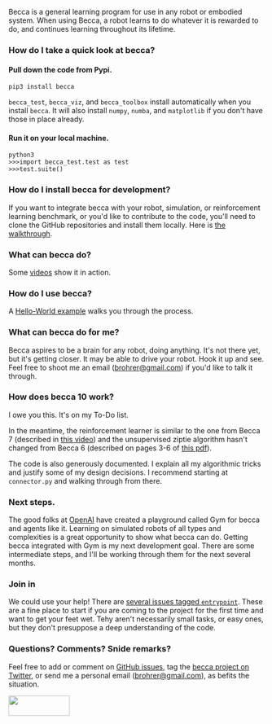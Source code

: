 Becca is a general learning program for use in any robot or embodied system. When using Becca, a robot learns to do whatever it is rewarded to do, and continues learning throughout its lifetime.

### How do I take a quick look at becca?

    
#### Pull down the code from Pypi.

    pip3 install becca

`becca_test`, `becca_viz`, and `becca_toolbox` install automatically when you install `becca`. It will also install `numpy`, `numba`, and `matplotlib` if you don't have those in place already.

#### Run it on your local machine.
    
    python3
    >>>import becca_test.test as test
    >>>test.suite()

### How do I install becca for development?

If you want to integrate becca with your robot, simulation, or reinforcement learning benchmark, or you'd like to contribute to the code, you'll need to clone the GitHub repositories and install them locally. Here is [the walkthrough](https://github.com/brohrer/becca/wiki/Installation-walkthrough).

### What can becca do?

Some [videos](http://youtu.be/4kPoU8eZvio?list=PLF861CC4C40439EEB) show it in action. 

### How do I use becca?

A [Hello-World example](https://youtu.be/UQ0uW2t2TRE) walks you through the process.

### What can becca do for me?

Becca aspires to be a brain for any robot, doing anything. It's not there yet, but it's getting closer.
It may be able to drive your robot. Hook it up and see. Feel free to shoot me an email (brohrer@gmail.com) if you'd like to talk it through.

### How does becca 10 work?

I owe you this. It's on my To-Do list.

In the meantime, the reinforcement learner is similar to the one from Becca 7 (described in [this video](https://youtu.be/EXs3nHwLIt0)) and the unsupervised ziptie algorithm hasn't changed from Becca 6 (described on pages 3-6 of [this pdf](https://github.com/brohrer/deprecated-becca-docs/raw/master/how_it_works.pdf)).

The code is also generously documented. I explain all my algorithmic tricks and justify some of my design decisions. I recommend starting at `connector.py` and walking
through from there.

### Next steps.

The good folks at [OpenAI](https://gym.openai.com/) have created a playground called Gym for becca and agents like it.
Learning on simulated robots of all types and complexities is a great opportunity to show what becca can do.
Getting becca integrated with Gym is my next development goal. There are some intermediate steps, and 
I'll be working through them for the next several months.

### Join in

We could use your help! There are [several issues tagged `entrypoint`](https://github.com/brohrer/becca/issues?q=is%3Aissue+is%3Aopen+label%3Aentrypoint). These are a fine place to start if you are coming
to the project for the first time and want to get your feet wet. Tehy aren't necessarily small tasks, or easy ones, but they don't presuppose a deep understanding of the code.

### Questions? Comments? Snide remarks?

Feel free to add or comment on [GitHub issues](https://github.com/brohrer/becca/issues), tag the [becca project on Twitter](https://twitter.com/_brohrer_becca), or send me a personal email (brohrer@gmail.com), as befits the situation. 

<a href="url"><img src="https://github.com/brohrer/becca-docs/raw/master/figs/logo_plate.png" 
align="center" height="40" width="120" ></a>
 

